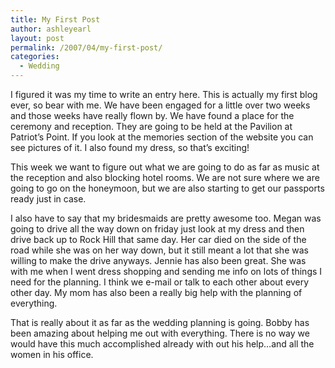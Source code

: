 ```yaml
---
title: My First Post
author: ashleyearl
layout: post
permalink: /2007/04/my-first-post/
categories:
  - Wedding
---
```

I figured it was my time to write an entry here. This is actually my first blog ever, so bear with me. We have been engaged for a little over two weeks and those weeks have really flown by. We have found a place for the ceremony and reception. They are going to be held at the Pavilion at Patriot&#8217;s Point. If you look at the memories section of the website you can see pictures of it. I also found my dress, so that&#8217;s exciting!

This week we want to figure out what we are going to do as far as music at the reception and also blocking hotel rooms. We are not sure where we are going to go on the honeymoon, but we are also starting to get our passports ready just in case.<!--more-->

I also have to say that my bridesmaids are pretty awesome too. Megan was going to drive all the way down on friday just look at my dress and then drive back up to Rock Hill that same day. Her car died on the side of the road while she was on her way down, but it still meant a lot that she was willing to make the drive anyways. Jennie has also been great. She was with me when I went dress shopping and sending me info on lots of things I need for the planning. I think we e-mail or talk to each other about every other day. My mom has also been a really big help with the planning of everything.

That is really about it as far as the wedding planning is going. Bobby has been amazing about helping me out with everything. There is no way we would have this much accomplished already with out his help&#8230;and all the women in his office.